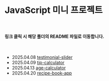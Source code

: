 # JavaScript 미니 프로젝트

<br/>

#### 링크 클릭 시 해당 폴더의 README 파일로 이동합니다.

<br/>

- 2025.04.08 [testimonial-slider](/src/projects/testimonial-slider/)
- 2025.04.09 [tip-calculator](/src/projects/tip-calculator/)
- 2025.04.13 [age-calculator](/src/projects/age-calculator/)
- 2025.04.20 [recipe-book-app](/src/projects/recipe-book-app/)
